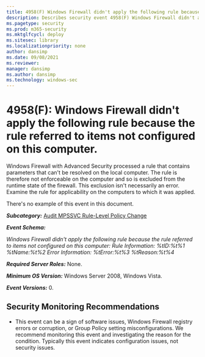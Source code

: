 ```yaml
---
title: 4958(F) Windows Firewall didn't apply the following rule because the rule referred to items not configured on this computer. (Windows 10)
description: Describes security event 4958(F) Windows Firewall didn't apply the following rule because the rule referred to items not configured on this computer.
ms.pagetype: security
ms.prod: m365-security
ms.mktglfcycl: deploy
ms.sitesec: library
ms.localizationpriority: none
author: dansimp
ms.date: 09/08/2021
ms.reviewer: 
manager: dansimp
ms.author: dansimp
ms.technology: windows-sec
---
```


# 4958(F): Windows Firewall didn't apply the following rule because the rule referred to items not configured on this computer.


Windows Firewall with Advanced Security processed a rule that contains parameters that can't be resolved on the local computer. The rule is therefore not enforceable on the computer and so is excluded from the runtime state of the firewall. This exclusion isn't necessarily an error. Examine the rule for applicability on the computers to which it was applied.

There's no example of this event in this document.

***Subcategory:***&nbsp;[Audit MPSSVC Rule-Level Policy Change](audit-mpssvc-rule-level-policy-change.md)

***Event Schema:***

*Windows Firewall didn't apply the following rule because the rule referred to items not configured on this computer:
Rule Information:
%tID:%t%1
%tName:%t%2
Error Information:
%tError:%t%3
%tReason:%t%4*

***Required Server Roles:*** None.

***Minimum OS Version:*** Windows Server 2008, Windows Vista.

***Event Versions:*** 0.

## Security Monitoring Recommendations

-   This event can be a sign of software issues, Windows Firewall registry errors or corruption, or Group Policy setting misconfigurations. We recommend monitoring this event and investigating the reason for the condition. Typically this event indicates configuration issues, not security issues.

